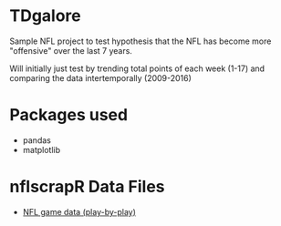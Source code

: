 # TDgalore

Sample NFL project to test hypothesis that the NFL has become more "offensive" over the last 7 years. 

Will initially just test by trending total points of each week (1-17) and comparing 
the data intertemporally (2009-2016)

# Packages used
* pandas
* matplotlib

# nflscrapR Data Files

* [NFL game data (play-by-play)](https://github.com/ryurko/nflscrapR-data)
